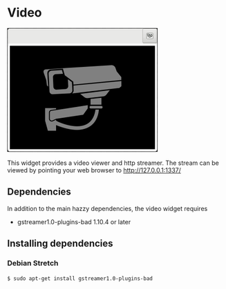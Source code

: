 # Video

![screenshot](video.png)

This widget provides a video viewer and http streamer.
The stream can be viewed by pointing your web browser to http://127.0.0.1:1337/

## Dependencies

In addition to the main hazzy dependencies, the video widget requires

  * gstreamer1.0-plugins-bad 1.10.4 or later

## Installing dependencies

### Debian Stretch

`$ sudo apt-get install gstreamer1.0-plugins-bad`
